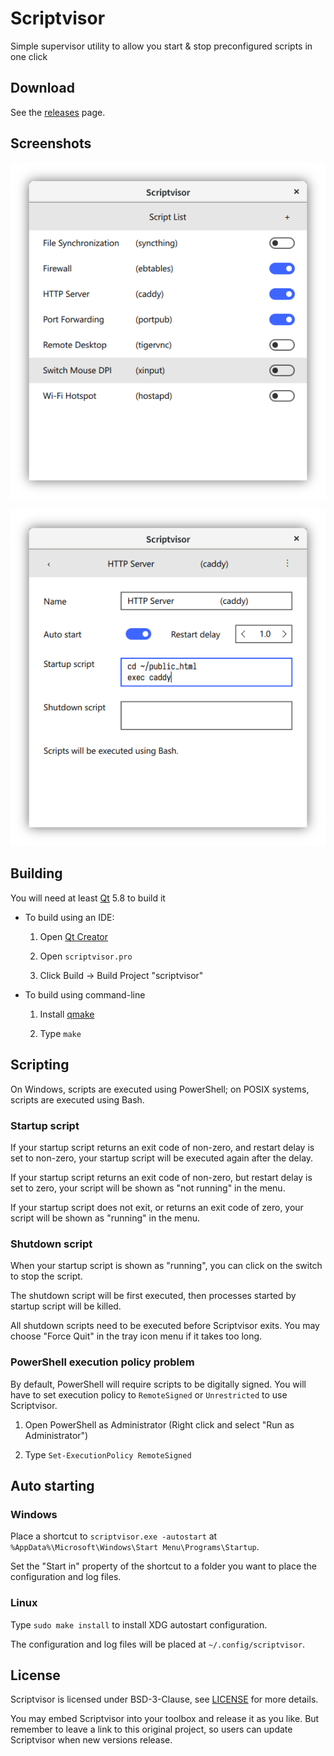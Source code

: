 Scriptvisor
===========

Simple supervisor utility to allow you start & stop preconfigured scripts in one click

## Download

See the [releases](https://github.com/m13253/Scriptvisor/releases) page.

## Screenshots

![Screenshot 1](assets/screenshot-1.png)

![Screenshot 2](assets/screenshot-2.png)

## Building

You will need at least [Qt](https://www.qt.io/) 5.8 to build it

- To build using an IDE:

  1. Open [Qt Creator](https://www.qt.io/ide/)

  2. Open `scriptvisor.pro`

  3. Click Build → Build Project "scriptvisor"

- To build using command-line

  1. Install [qmake](http://doc.qt.io/qt-5/qmake-overview.html)

  2. Type `make`

## Scripting

On Windows, scripts are executed using PowerShell; on POSIX systems, scripts are executed using Bash.

### Startup script

If your startup script returns an exit code of non-zero, and restart delay is set to non-zero, your startup script will be executed again after the delay.

If your startup script returns an exit code of non-zero, but restart delay is set to zero, your script will be shown as "not running" in the menu.

If your startup script does not exit, or returns an exit code of zero, your script will be shown as "running" in the menu.

### Shutdown script

When your startup script is shown as "running", you can click on the switch to stop the script.

The shutdown script will be first executed, then processes started by startup script will be killed.

All shutdown scripts need to be executed before Scriptvisor exits. You may choose "Force Quit" in the tray icon menu if it takes too long.

### PowerShell execution policy problem

By default, PowerShell will require scripts to be digitally signed. You will have to set execution policy to `RemoteSigned` or `Unrestricted` to use Scriptvisor.

1. Open PowerShell as Administrator (Right click and select "Run as Administrator")

2. Type `Set-ExecutionPolicy RemoteSigned`

## Auto starting

### Windows

Place a shortcut to `scriptvisor.exe -autostart` at `%AppData%\Microsoft\Windows\Start Menu\Programs\Startup`.

Set the "Start in" property of the shortcut to a folder you want to place the configuration and log files.

### Linux

Type `sudo make install` to install XDG autostart configuration.

The configuration and log files will be placed at `~/.config/scriptvisor`.

## License

Scriptvisor is licensed under BSD-3-Clause, see [LICENSE](LICENSE) for more details.

You may embed Scriptvisor into your toolbox and release it as you like. But remember to leave a link to this original project, so users can update Scriptvisor when new versions release.
